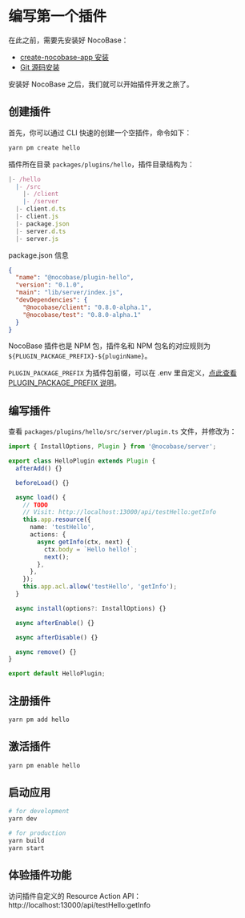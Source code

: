 # 编写第一个插件

在此之前，需要先安装好 NocoBase：

- [create-nocobase-app 安装](/getting-started/installation/create-nocobase-app)
- [Git 源码安装](/getting-started/installation/git-clone)

安装好 NocoBase 之后，我们就可以开始插件开发之旅了。

## 创建插件

首先，你可以通过 CLI 快速的创建一个空插件，命令如下：

```bash
yarn pm create hello
```

插件所在目录 `packages/plugins/hello`，插件目录结构为：

```ts
|- /hello
  |- /src
    |- /client
    |- /server
  |- client.d.ts
  |- client.js
  |- package.json
  |- server.d.ts
  |- server.js
```

package.json 信息

```json
{
  "name": "@nocobase/plugin-hello",
  "version": "0.1.0",
  "main": "lib/server/index.js",
  "devDependencies": {
    "@nocobase/client": "0.8.0-alpha.1",
    "@nocobase/test": "0.8.0-alpha.1"
  }
}
```

NocoBase 插件也是 NPM 包，插件名和 NPM 包名的对应规则为 `${PLUGIN_PACKAGE_PREFIX}-${pluginName}`。

`PLUGIN_PACKAGE_PREFIX` 为插件包前缀，可以在 .env 里自定义，[点此查看 PLUGIN_PACKAGE_PREFIX 说明](/api/env#plugin_package_prefix)。

## 编写插件

查看 `packages/plugins/hello/src/server/plugin.ts` 文件，并修改为：

```ts
import { InstallOptions, Plugin } from '@nocobase/server';

export class HelloPlugin extends Plugin {
  afterAdd() {}

  beforeLoad() {}

  async load() {
    // TODO
    // Visit: http://localhost:13000/api/testHello:getInfo
    this.app.resource({
      name: 'testHello',
      actions: {
        async getInfo(ctx, next) {
          ctx.body = `Hello hello!`;
          next();
        },
      },
    });
    this.app.acl.allow('testHello', 'getInfo');
  }

  async install(options?: InstallOptions) {}

  async afterEnable() {}

  async afterDisable() {}

  async remove() {}
}

export default HelloPlugin;
```

## 注册插件

```bash
yarn pm add hello
```

## 激活插件

```bash
yarn pm enable hello
```

## 启动应用

```bash
# for development
yarn dev

# for production
yarn build
yarn start
```

## 体验插件功能

访问插件自定义的 Resource Action API：http://localhost:13000/api/testHello:getInfo
